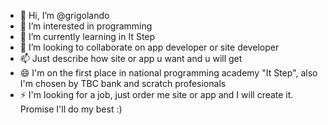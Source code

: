 - 👋 Hi, I’m @grigolando
- 👀 I’m interested in programming
- 🌱 I’m currently learning in It Step
- 💞️ I’m looking to collaborate on app developer or site developer
- 📫 Just describe how site or app u want and u will get
- 😄 I'm on the first place in national programming academy "It Step", also I'm chosen by TBC bank and scratch profesionals
- ⚡ I'm looking for a job, just order me site or app and I will create it. Promise I'll do my best :)
